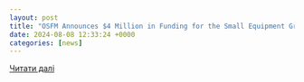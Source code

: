 ```yaml
---
layout: post
title: "OSFM Announces $4 Million in Funding for the Small Equipment Grant Program"
date: 2024-08-08 12:33:24 +0000
categories: [news]
---
```


[Читати далі](https://www.illinois.gov/news/press-release.30301.html)

